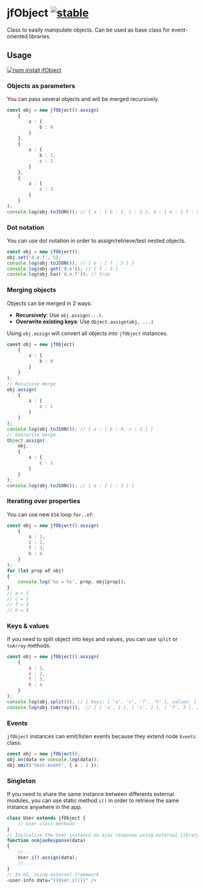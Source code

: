 # jfObject [![stable](http://badges.github.io/stability-badges/dist/stable.svg)](http://github.com/badges/stability-badges)

Class to easily manipulate objects.
Can be used as base class for event-oriented libraries. 

## Usage

[![npm install jfObject](https://nodei.co/npm/jf-object.png?compact=true)](https://npmjs.org/package/jf-object/)

### Objects as parameters

You can pass several objects and will be merged recursively.

```js
const obj = new jfObject().assign(
    {
        a : {
            b : 0
        }
    },
    {
        a : {
            b : 1,
            c : 2
        }
    },
    {
        a : {
            c : 3
        }
    }
);
console.log(obj.toJSON()); // { a : { b : 1, c : 3 }, d : { e : { f : 5 } } }
```

### Dot notation

You can use dot notation in order to assign/retrieve/test nested objects.

```js
const obj = new jfObject();
obj.set('d.e.f', 5);
console.log(obj.toJSON()); // { e : { f : 5 } }
console.log(obj.get('d.e')); // { f : 5 }
console.log(obj.has('d.e.f')); // true
```

### Merging objects

Objects can be merged in 2 ways:

* **Recursively**: Use `obj.assign(...)`.
* **Overwrite existing keys**: Use `Object.assign(obj, ...)`

Using `obj.assign` will convert all objects into `jfObject` instances.

```js
const obj = new jfObject(
    {
        a : {
            b : 0
        }
    }
);
// Recursive merge
obj.assign(
    {
        a : {
            c : 1
        }
    }
);
console.log(obj.toJSON()); // { a : { b : 0, c : 1 } }
// Overwrite merge
Object.assign(
    obj,
    {
        a : {
            c : 2
        }
    }
);
console.log(obj.toJSON()); // { a : { c : 2 } }
```

### Iterating over properties

You can use new `ES6` loop `for..of`:

```js
const obj = new jfObject().assign(
    {
        a : 1,
        c : 2,
        f : 3,
        h : 4
    }
);
for (let prop of obj)
{
    console.log('%s = %s', prop, obj[prop]);    
}
// a = 1
// c = 2
// f = 3
// h = 4
```

### Keys & values

If you need to split object into keys and values, you can use `split` or `toArray` methods.


```js
const obj = new jfObject().assign(
    {
        a : 1,
        c : 2,
        f : 3,
        h : 4
    }
);
console.log(obj.split()); // { keys: [ 'a', 'c', 'f', 'h' ], values: [ 1, 2, 3, 4 ] }
console.log(obj.toArray());  // [ [ 'a', 1 ], [ 'c', 2 ], [ 'f', 3 ], [ 'h', 4 ] ]
```

### Events

`jfObject` instances can emit/listen events because they extend node `Events` class:

```js
const obj = new jfObject();
obj.on(data => console.log(data));
obj.emit('test-event', { a : 1 });
```

### Singleton

If you need to share the same instance between differents external modules,
you can use static method `i()` in order to retrieve the same instance
anywhere in the app.

```js
class User extends jfObject {
    // User class methods
}
// Initialize the User instance on ajax response using external library:
function onAjaxResponse(data)
{
    //...
    User.i().assign(data);
    //...
}
// In UI, using external framework
<user-info data="{{User.i()}}" />
```

